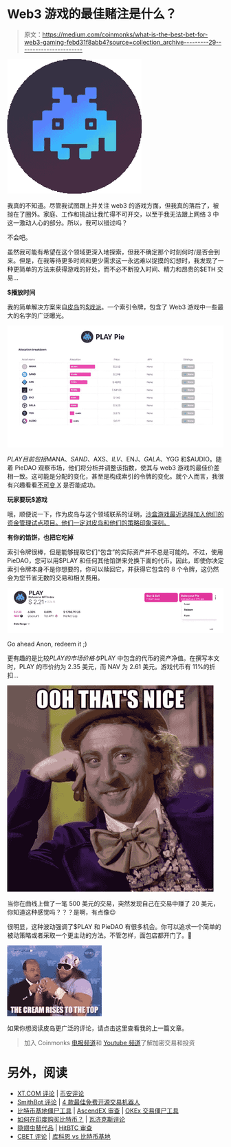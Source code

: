 # Web3 游戏的最佳赌注是什么？

> 原文：<https://medium.com/coinmonks/what-is-the-best-bet-for-web3-gaming-febd31f8abb4?source=collection_archive---------29----------------------->

![](img/7765213f4ae8b504b358ce8e5a3f147d.png)

我真的不知道。尽管我试图跟上并关注 web3 的游戏方面，但我真的落后了，被抛在了圈外。家庭、工作和挑战让我忙得不可开交，以至于我无法跟上网络 3 中这一激动人心的部分。所以，我可以错过吗？

不会吧。

虽然我可能有希望在这个领域更深入地探索，但我不确定那个时刻何时/是否会到来。但是，在我等待更多时间和更少需求这一永远难以捉摸的幻想时，我发现了一种更简单的方法来获得游戏的好处，而不必不断投入时间、精力和昂贵的$ETH 交易…

**$播放时间**

我的简单解决方案来自[皮岛](https://www.piedao.org/#/)的[$戏派](https://www.piedao.org/#/pie/0x33e18a092a93ff21ad04746c7da12e35d34dc7c4)。一个索引令牌，包含了 Web3 游戏中一些最大的名字的广泛曝光。

![](img/fc27250dcda2a311b4394383f0721bec.png)

$PLAY 目前包括$MANA、$SAND、$AXS、$ILV、$ENJ、$GALA、$YGG 和$AUDIO。随着 PieDAO 观察市场，他们将分析并调整该指数，使其与 web3 游戏的最佳价差相一致。这可能是分配的变化，甚至是构成索引的令牌的变化。就个人而言，我很有兴趣看看[不可变 X](https://market.immutable.com/) 是否能成功。

**玩家要玩$游戏**

哦，顺便说一下，作为皮岛与这个领域联系的证明，[沙盒游戏最近选择加入他们的资金管理试点项目。他们一定对皮岛和他们的策略印象深刻。](https://twitter.com/piedao_defi/status/1503818446676676617?s=21)

**有你的馅饼，也把它吃掉**

索引令牌很棒，但是能够提取它们“包含”的实际资产并不总是可能的。不过，使用 PieDAO，您可以用$PLAY 和任何其他馅饼来兑换下面的代币。因此，即使你决定索引令牌本身不是你想要的，你可以赎回它，并获得它包含的 8 个令牌，这仍然会为您节省无数的交易和相关费用。

![](img/ee2afb7bb822946c18e614318cc0e593.png)

Go ahead Anon, redeem it ;)

更有趣的是比较$PLAY 的市场价格与$PLAY 中包含的代币的资产净值。在撰写本文时，PLAY 的市价约为 2.35 美元，而 NAV 为 2.61 美元。游戏代币有 11%的折扣…

![](img/6587bd2f3f29a74f26e91030bd16d80f.png)

当你在曲线上做了一笔 500 美元的交易，突然发现自己在交易中赚了 20 美元，你知道这种感觉吗？？？是啊，有点像😉

很明显，这种波动强调了$PLAY 和 PieDAO 有很多机会。你可以追求一个简单的被动策略或者采取一个更主动的方法。不管怎样，面包店都开门了。🙂

![](img/ce27c27fc470198d06e9ff808ed84165.png)

如果你想阅读皮岛更广泛的评论，请点击这里查看我的上一篇文章。

> 加入 Coinmonks [电报频道](https://t.me/coincodecap)和 [Youtube 频道](https://www.youtube.com/c/coinmonks/videos)了解加密交易和投资

# 另外，阅读

*   [XT.COM 评论](https://coincodecap.com/profittradingapp-for-binance) | [币安评论](https://coincodecap.com/xt-com-review)
*   [SmithBot 评论](https://coincodecap.com/smithbot-review) | [4 款最佳免费开源交易机器人](https://coincodecap.com/free-open-source-trading-bots)
*   [比特币基地僵尸工具](/coinmonks/coinbase-bots-ac6359e897f3) | [AscendEX 审查](/coinmonks/ascendex-review-53e829cf75fa) | [OKEx 交易僵尸工具](/coinmonks/okex-trading-bots-234920f61e60)
*   [如何在印度购买比特币？](/coinmonks/buy-bitcoin-in-india-feb50ddfef94) | [瓦济克斯评论](/coinmonks/wazirx-review-5c811b074f5b)
*   [隐翅虫替代品](/coinmonks/cryptohopper-alternatives-d67287b16d27) | [HitBTC 审查](/coinmonks/hitbtc-review-c5143c5d53c2)
*   [CBET 评论](https://coincodecap.com/cbet-casino-review) | [库科恩 vs 比特币基地](https://coincodecap.com/kucoin-vs-coinbase)